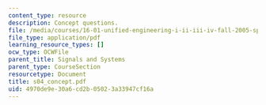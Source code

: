 ```yaml
---
content_type: resource
description: Concept questions.
file: /media/courses/16-01-unified-engineering-i-ii-iii-iv-fall-2005-spring-2006/4970de9e30a6cd2b05023a33947cf16a_s04_concept.pdf
file_type: application/pdf
learning_resource_types: []
ocw_type: OCWFile
parent_title: Signals and Systems
parent_type: CourseSection
resourcetype: Document
title: s04_concept.pdf
uid: 4970de9e-30a6-cd2b-0502-3a33947cf16a
---
```

